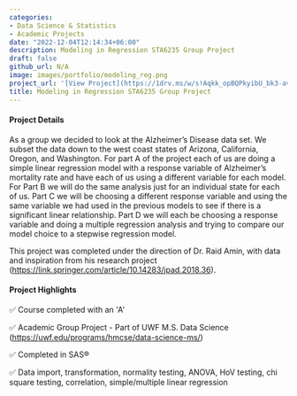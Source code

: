```yaml
---
categories:
- Data Science & Statistics
- Academic Projects
date: "2022-12-04T12:14:34+06:00"
description: Modeling in Regression STA6235 Group Project
draft: false
github_url: N/A
image: images/portfolio/modeling_reg.png
project_url: '[View Project](https://1drv.ms/w/s!Aqkk_opBQPkyibU_bk3-avxC1v9NGQ?e=qwAcn7)'
title: Modeling in Regression STA6235 Group Project
---
```


#### Project Details

As a group we decided to look at the Alzheimer’s Disease data set. We subset the data down to the west coast states of Arizona, California, Oregon, and Washington. For part A of the project each of us are doing a simple linear regression model with a response variable of Alzheimer’s mortality rate and have each of us using a different variable for each model. For Part B we will do the same analysis just for an individual state for each of us. Part C we will be choosing a different response variable and using the same variable we had used in the previous models to see if there is a significant linear relationship. Part D we will each be choosing a response variable and doing a multiple regression analysis and trying to compare our model choice to a stepwise regression model.

This project was completed under the direction of Dr. Raid Amin, with data and inspiration from his research project (https://link.springer.com/article/10.14283/jpad.2018.36). 

#### Project Highlights

✅ Course completed with an 'A'

✅ Academic Group Project - Part of UWF M.S. Data Science (https://uwf.edu/programs/hmcse/data-science-ms/)

✅ Completed in SAS®

✅ Data import, transformation, normality testing, ANOVA, HoV testing, chi square testing, correlation, simple/multiple linear regression
